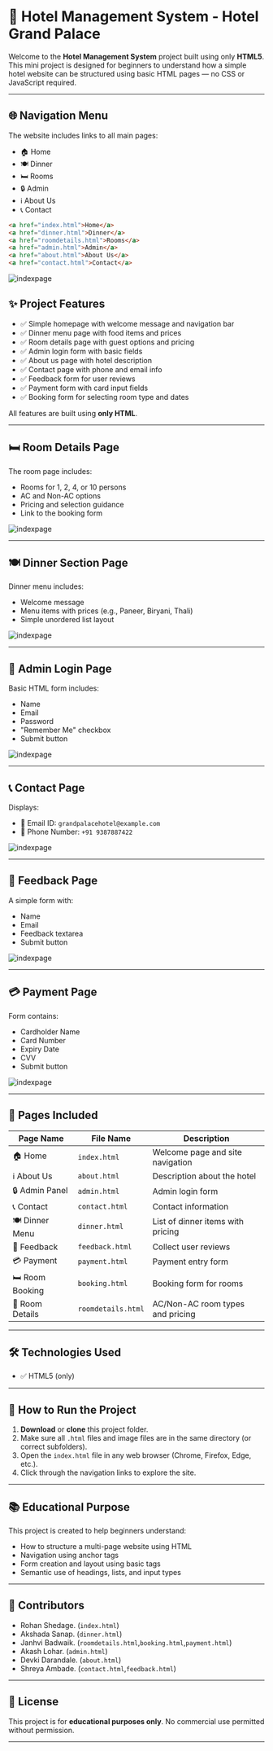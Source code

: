
# 🏨 Hotel Management System - Hotel Grand Palace

Welcome to the **Hotel Management System** project built using only **HTML5**.  
This mini project is designed for beginners to understand how a simple hotel website can be structured using basic HTML pages — no CSS or JavaScript required.

---

## 🌐 Navigation Menu

The website includes links to all main pages:
- 🏠 Home
- 🍽️ Dinner
- 🛏️ Rooms
- 🔒 Admin
- ℹ️ About Us
- 📞 Contact

```html
<a href="index.html">Home</a>
<a href="dinner.html">Dinner</a>
<a href="roomdetails.html">Rooms</a>
<a href="admin.html">Admin</a>
<a href="about.html">About Us</a>
<a href="contact.html">Contact</a>
```
![indexpage](/images/index.png)

## ✨ Project Features

- ✅ Simple homepage with welcome message and navigation bar
- ✅ Dinner menu page with food items and prices
- ✅ Room details page with guest options and pricing
- ✅ Admin login form with basic fields
- ✅ About us page with hotel description
- ✅ Contact page with phone and email info
- ✅ Feedback form for user reviews
- ✅ Payment form with card input fields
- ✅ Booking form for selecting room type and dates

All features are built using **only HTML**.

---

## 🛏️ Room Details Page

The room page includes:
- Rooms for 1, 2, 4, or 10 persons
- AC and Non-AC options
- Pricing and selection guidance
- Link to the booking form

![indexpage](/images/Room.png)

---

## 🍽️ Dinner Section Page

Dinner menu includes:
- Welcome message
- Menu items with prices (e.g., Paneer, Biryani, Thali)
- Simple unordered list layout

![indexpage](/images/Dinner.png)

---

## 🔐 Admin Login Page

Basic HTML form includes:
- Name
- Email
- Password
- "Remember Me" checkbox
- Submit button

![indexpage](/images/Admin.png)

---

## 📞 Contact Page

Displays:
- 📧 Email ID: `grandpalacehotel@example.com`
- 📱 Phone Number: `+91 9387887422`

![indexpage](/images/contact.png)

---

## 💬 Feedback Page

A simple form with:
- Name
- Email
- Feedback textarea
- Submit button

![indexpage](/images/Feedback.png)

---

## 💳 Payment Page

Form contains:
- Cardholder Name
- Card Number
- Expiry Date
- CVV
- Submit button

![indexpage](/images/Payment.png)

---

## 📄 Pages Included

| Page Name        | File Name        | Description                                     |
|------------------|------------------|-------------------------------------------------|
| 🏠 Home           | `index.html`      | Welcome page and site navigation                |
| ℹ️ About Us       | `about.html`      | Description about the hotel                     |
| 🔒 Admin Panel   | `admin.html`      | Admin login form                                |
| 📞 Contact        | `contact.html`    | Contact information                             |
| 🍽️ Dinner Menu   | `dinner.html`     | List of dinner items with pricing               |
| 💬 Feedback       | `feedback.html`   | Collect user reviews                            |
| 💳 Payment        | `payment.html`    | Payment entry form                              |
| 🛏️ Room Booking  | `booking.html`    | Booking form for rooms                          |
| 📃 Room Details  | `roomdetails.html`| AC/Non-AC room types and pricing                |

---

## 🛠️ Technologies Used

- ✅ HTML5 (only)

---

## 🚀 How to Run the Project

1. **Download** or **clone** this project folder.
2. Make sure all `.html` files and image files are in the same directory (or correct subfolders).
3. Open the `index.html` file in any web browser (Chrome, Firefox, Edge, etc.).
4. Click through the navigation links to explore the site.

---

## 📚 Educational Purpose

This project is created to help beginners understand:
- How to structure a multi-page website using HTML
- Navigation using anchor tags
- Form creation and layout using basic tags
- Semantic use of headings, lists, and input types

---

## 👥 Contributors

- Rohan Shedage. (`index.html`)
- Akshada Sanap. (`dinner.html`)
- Janhvi Badwaik. (`roomdetails.html`,`booking.html`,`payment.html`)
- Akash Lohar. (`admin.html`)
- Devki Darandale. (`about.html`)
- Shreya Ambade. (`contact.html`,`feedback.html`)

---

## 📄 License

This project is for **educational purposes only**. No commercial use permitted without permission.

---
